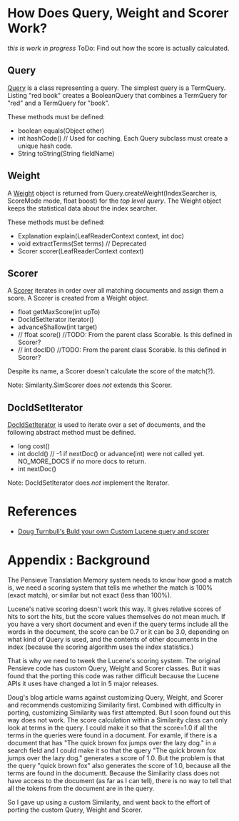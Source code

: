 # How Does Query, Weight and Scorer Work?
*this is work in progress*
ToDo: Find out how the score is actually calculated.

## Query
[Query](https://lucene.apache.org/core/8_8_2/core/org/apache/lucene/search/Query.html) is a class representing a query. The simplest query is a TermQuery. Listing "red book" creates a BooleanQuery that combines a TermQuery for "red" and a TermQuery for "book".

These methods must be defined:
* boolean equals(Object other)
* int hashCode() // Used for caching. Each Query subclass must create a unique hash code.
* String toString(String fieldName)

## Weight
A [Weight](https://lucene.apache.org/core/8_8_2/core/org/apache/lucene/search/Weight.html) object is returned from Query.createWeight(IndexSearcher is, ScoreMode mode, float boost) for the *top level query*. The Weight object keeps the statistical data about the index searcher.

These methods must be defined:
* Explanation explain(LeafReaderContext context, int doc)
* void extractTerms(Set<Term> terms)  // Deprecated
* Scorer scorer(LeafReaderContext context)
  
## Scorer
A [Scorer](https://lucene.apache.org/core/8_8_2/core/org/apache/lucene/search/Scorer.html) iterates in order over all matching documents and assign them a score. A Scorer is created from a Weight object.

* float getMaxScore(int upTo)
* DocIdSetIterator iterator()
* advanceShallow(int target)
* // ffoat score() //TODO: From the parent class Scorable. Is this defined in Scorer?
* // int docID() //TODO: From the parent class Scorable. Is this defined in Scorer?
  
Despite its name, a Scorer doesn't calculate the score of the match(?).

Note: Similarity.SimScorer does *not* extends this Scorer.

## DocIdSetIterator
  
[DocIdSetIterator](https://lucene.apache.org/core/8_8_2/core/org/apache/lucene/search/DocIdSetIterator.html) is used to iterate over a set of documents, and the following abstract method must be defined.

* long cost()
* int docId() // -1 if nextDoc() or advance(int) were not called yet. NO_MORE_DOCS if no more docs to return.
* int nextDoc()
  

  
Note: DocIdSetIterator does *not* implement the Iterator.
  


# References

* [Doug Turnbull's Buld your own Custom Lucene query and scorer](https://opensourceconnections.com/blog/2014/01/20/build-your-own-custom-lucene-query-and-scorer/)

# Appendix : Background
The Pensieve Translation Memory system needs to know how good a match is, we need a scoring system that tells me whether the match is 100% (exact match), or similar but not exact (less than 100%).

Lucene's native scoring doesn't work this way. 
It gives relative scores of hits to sort the hits, but the score values themselves do not mean much. 
If you have a very short document and even if the query terms include all the words in the document, the score can be 0.7 or it can be 3.0, depending on what kind of Query is used, and the contents of other documents in the index (because the scoring algorithm uses the index statistics.)

That is why we need to tweek the Lucene's scoring system. 
The original Pensieve code has custom Query, Weight and Scorer classes. 
But it was found that the porting this code was rather difficult because the Lucene APIs it uses have changed a lot in 5 major releases.

Doug's blog article warns against customizing Query, Weight, and Scorer and recommends customizing Similarity first. 
Combined with difficulty in porting, customizing Similarity was first attempted. 
But I soon found out this way does not work. 
The score calculation within a Similarity class can only look at terms in the query. 
I could make it so that the score=1.0 if all the terms in the queries were found in a document. 
For examle, if there is a document that has "The quick brown fox jumps over the lazy dog." in a search field and I could make it so that the query "The quick brown fox jumps over the lazy dog." generates a score of 1.0.
But the problem is that the query "quick brown fox" also generates the score of 1.0, because all the terms are found in the documentt.
Because the Similarity class does not have access to the document (as far as I can tell), there is no way to tell that all the tokens from the document are in the query.

So I gave up using a custom Similarity, and went back to the effort of porting the custom Query, Weight and Scorer.
